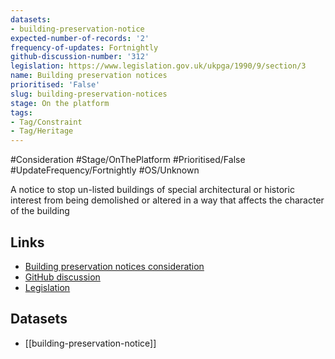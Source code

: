 ```yaml
---
datasets:
- building-preservation-notice
expected-number-of-records: '2'
frequency-of-updates: Fortnightly
github-discussion-number: '312'
legislation: https://www.legislation.gov.uk/ukpga/1990/9/section/3
name: Building preservation notices
prioritised: 'False'
slug: building-preservation-notices
stage: On the platform
tags:
- Tag/Constraint
- Tag/Heritage
---
```


#Consideration #Stage/OnThePlatform #Prioritised/False #UpdateFrequency/Fortnightly #OS/Unknown

A notice to stop un-listed buildings of special architectural or historic interest from being demolished or altered in a way that affects the character of the building

## Links

* [Building preservation notices consideration](https://design.planning.data.gov.uk/planning-consideration/building-preservation-notices)
* [GitHub discussion](https://github.com/digital-land/data-standards-backlog/discussions/312)
* [Legislation](https://www.legislation.gov.uk/ukpga/1990/9/section/3)

## Datasets

* [[building-preservation-notice]]